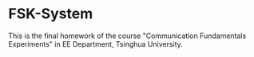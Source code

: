 # FSK-System
This is the final homework of the course "Communication Fundamentals Experiments" in EE Department, Tsinghua University.
